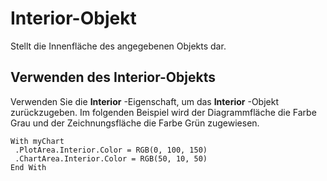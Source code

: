 
# Interior-Objekt

Stellt die Innenfläche des angegebenen Objekts dar.


## Verwenden des Interior-Objekts

Verwenden Sie die  **Interior** -Eigenschaft, um das **Interior** -Objekt zurückzugeben. Im folgenden Beispiel wird der Diagrammfläche die Farbe Grau und der Zeichnungsfläche die Farbe Grün zugewiesen.


```
With myChart 
 .PlotArea.Interior.Color = RGB(0, 100, 150) 
 .ChartArea.Interior.Color = RGB(50, 10, 50) 
End With
```

